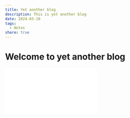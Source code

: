 ```yaml
---
title: Yet another blog
description: This is yet another blog
date: 2024-03-10
tags:
  - Notes
share: true
---
```

# Welcome to yet another blog

![Drawing 2024-03-10 23.35.41.excalidraw](Drawing%202024-03-10%2023.35.41.excalidraw.md)